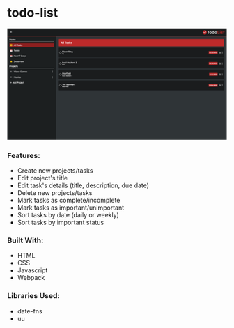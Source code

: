 # todo-list

<img src = "./src/images/home.png">

### Features:

- Create new projects/tasks
- Edit project's title
- Edit task's details (title, description, due date)
- Delete new projects/tasks
- Mark tasks as complete/incomplete
- Mark tasks as important/unimportant
- Sort tasks by date (daily or weekly)
- Sort tasks by important status

### Built With:

- HTML
- CSS
- Javascript
- Webpack

### Libraries Used:

- date-fns
- uu
